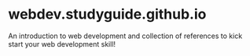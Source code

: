 # webdev.studyguide.github.io
An introduction to web development and collection of references to kick start your web development skill!
